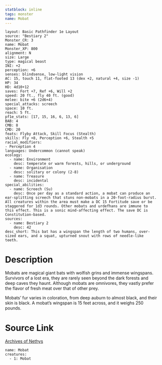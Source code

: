 ```yaml
---
statblock: inline
tags: monster
name: Mobat
---
```

```statblock
layout: Basic Pathfinder 1e Layout
source: "Bestiary 2"
Monster_CR: 3
name: Mobat
Monster_XP: 800
alignment: N
size: Large
type: magical beast
INI: +2
perception: +6
senses: blindsense, low-light vision
AC: 15, touch 11, flat-footed 13 (dex +2, natural +4, size -1)
HP: 34
HD: 4d10+12
saves: Fort +7, Ref +6, Will +2
speed: 20 ft., fly 40 ft. (good)
melee: bite +6 (2d6+4)
special_attacks: screech
space: 10 ft.
reach: 5 ft.
pf1e_stats: [17, 15, 16, 6, 13, 6]
BAB: 4
CMB: 8
CMD: 20
feats: Flyby Attack, Skill Focus (Stealth)
skills: Fly +8, Perception +6, Stealth +5
racial_modifiers:
- Perception 4
languages: Undercommon (cannot speak)
ecology:
  - name: Environment
    desc: temperate or warm forests, hills, or underground
  - name: Organisation
    desc: solitary or colony (2-8)
  - name: Treasure
    desc: incidental
special_abilities:
  - name: Screech (Su)
    desc: Once per day as a standard action, a mobat can produce an ear-splitting screech that stuns non-mobats in a 20-foot-radius burst. All creatures within the area must make a DC 15 Fortitude save or be staggered for 1d3 rounds. Other mobats and urdefhans are immune to this effect. This is a sonic mind-affecting effect. The save DC is Constitution-based.
sources:
  - name: Bestiary 2
    desc: 42
desc_short: This bat has a wingspan the length of two humans, over-sized ears, and a squat, upturned snout with rows of needle-like teeth. 
```
# Description
Mobats are magical giant bats with wolfish grins and immense wingspans. Survivors of a lost era, they are rarely seen beyond the dark forests and deep caves they haunt. Although mobats are omnivores, they vastly prefer the flavor of fresh meat over that of other prey. 

Mobats’ fur varies in coloration, from deep auburn to almost black, and their skin is black. A mobat’s wingspan is 15 feet across, and it weighs 250 pounds.
# Source Link
[Archives of Nethys](https://aonprd.com/MonsterDisplay.aspx?ItemName=Mobat)
```encounter-table
name: Mobat
creatures:
  - 1: Mobat
```
